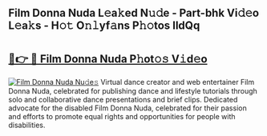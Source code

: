## Film Donna Nuda L𝚎a𝚔ed N𝚞𝚍e - Part-bhk Vi𝚍𝚎o L𝚎a𝚔s - H𝚘𝚝 O𝚗𝚕yf𝚊ns P𝚑𝚘tos IldQq

# <h2><a href="http://kf48ke.oniu.top/?m=Film+Donna+Nuda">🔗👉 🔴 Film Donna Nuda P𝚑ot𝚘𝚜 V𝚒d𝚎o</a></h2>

[![Film Donna Nuda Nu𝚍e𝚜](https://i.imgur.com/0qMVB7G.gif)](http://kf48ke.oniu.top/?m=Film+Donna+Nuda)
Virtual dance creator and web entertainer Film Donna Nuda, celebrated for publishing dance and lifestyle tutorials through solo and collaborative dance presentations and brief clips. Dedicated advocate for the disabled Film Donna Nuda, celebrated for their passion and efforts to promote equal rights and opportunities for people with disabilities.  
